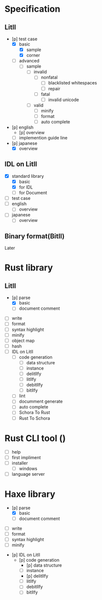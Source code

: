 # Specification
## Litll
- [p] test case
    - [x] basic
        - [x] sample
        - [x] corner
    - [ ] advanced
        - [ ] sample
            - [ ] invalid
                - [ ] nonfatal
                    - [ ] blacklisted whitespaces
                    - [ ] repair
                - [ ] fatal
                    - [ ] invalid unicode
            - [ ] valid
                - [ ] minify
                - [ ] format
                - [ ] auto complete
- [p] english
    - [p] overview
    - [ ] implemention guide line
- [p] japanese
    - [x] overview

## IDL on Litll 
- [x] standard library
    - [x] basic
    - [x] for IDL
    - [ ] for Document
- [ ] test case
- [ ] english
    - [ ] overview
- [ ] japanese
    - [ ] overview

## Binary format(Bitll)
Later

# Rust library
## Litll
- [p] parse
    - [x] basic
    - [ ] document comment
- [ ] write
- [ ] format
- [ ] syntax highlight
- [ ] minify
- [ ] object map
- [ ] hash
- [ ] IDL on Litll
    - [ ] code generation 
        - [ ] data structure
        - [ ] instance
        - [ ] delitllfy
        - [ ] litllfy
        - [ ] debitllfy
        - [ ] bitllfy
    - [ ] lint
    - [ ] documment generate
    - [ ] auto complete
    - [ ] Schora To Rust
    - [ ] Rust To Schora

# Rust CLI tool ()
- [ ] help
- [ ] first impliment
- [ ] installer
    - [ ] windows 
- [ ] language server

# Haxe library
- [p] parse
    - [x] basic
    - [ ] document comment
- [ ] write
- [ ] format
- [ ] syntax highlight
- [ ] minify
- [p] IDL on Litll
    - [p] code generation 
        - [p] data structure
        - [ ] instance
        - [p] delitllfy
        - [ ] litllfy
        - [ ] debitllfy
        - [ ] bitllfy
